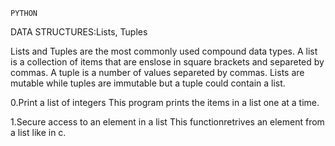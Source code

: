     PYTHON
DATA STRUCTURES:Lists, Tuples

Lists and Tuples are the most commonly used compound data types.
A list is a collection of items that are enslose in square brackets and separeted by commas.
A tuple is a number of values separeted by commas.
Lists are mutable while tuples are immutable but a tuple could contain a list.

0.Print a list of integers
This program prints the items in a list one at a time.

1.Secure access to an element in a list
This functionretrives an element from a list like in c.
